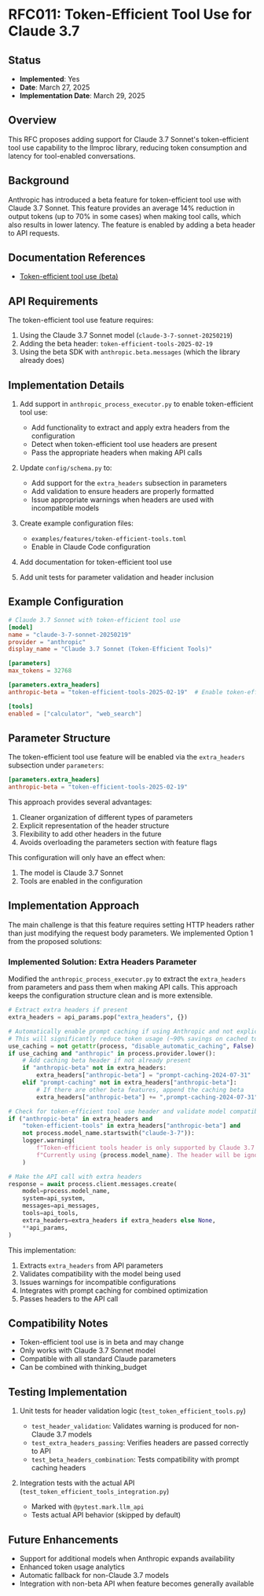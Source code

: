 # RFC011: Token-Efficient Tool Use for Claude 3.7

## Status
- **Implemented**: Yes
- **Date**: March 27, 2025
- **Implementation Date**: March 29, 2025

## Overview
This RFC proposes adding support for Claude 3.7 Sonnet's token-efficient tool use capability to the llmproc library, reducing token consumption and latency for tool-enabled conversations.

## Background
Anthropic has introduced a beta feature for token-efficient tool use with Claude 3.7 Sonnet. This feature provides an average 14% reduction in output tokens (up to 70% in some cases) when making tool calls, which also results in lower latency. The feature is enabled by adding a beta header to API requests.

## Documentation References
- [Token-efficient tool use (beta)](https://docs.anthropic.com/en/docs/build-with-claude/tool-use/token-efficient-tool-use)

## API Requirements
The token-efficient tool use feature requires:

1. Using the Claude 3.7 Sonnet model (`claude-3-7-sonnet-20250219`)
2. Adding the beta header: `token-efficient-tools-2025-02-19`
3. Using the beta SDK with `anthropic.beta.messages` (which the library already does)

## Implementation Details

1. Add support in `anthropic_process_executor.py` to enable token-efficient tool use:
   - Add functionality to extract and apply extra headers from the configuration
   - Detect when token-efficient tool use headers are present
   - Pass the appropriate headers when making API calls

2. Update `config/schema.py` to:
   - Add support for the `extra_headers` subsection in parameters
   - Add validation to ensure headers are properly formatted
   - Issue appropriate warnings when headers are used with incompatible models

3. Create example configuration files:
   - `examples/features/token-efficient-tools.toml`
   - Enable in Claude Code configuration

4. Add documentation for token-efficient tool use

5. Add unit tests for parameter validation and header inclusion

## Example Configuration

```toml
# Claude 3.7 Sonnet with token-efficient tool use
[model]
name = "claude-3-7-sonnet-20250219"
provider = "anthropic"
display_name = "Claude 3.7 Sonnet (Token-Efficient Tools)"

[parameters]
max_tokens = 32768

[parameters.extra_headers]
anthropic-beta = "token-efficient-tools-2025-02-19"  # Enable token-efficient tool use

[tools]
enabled = ["calculator", "web_search"]
```

## Parameter Structure
The token-efficient tool use feature will be enabled via the `extra_headers` subsection under `parameters`:

```toml
[parameters.extra_headers]
anthropic-beta = "token-efficient-tools-2025-02-19"
```

This approach provides several advantages:
1. Cleaner organization of different types of parameters
2. Explicit representation of the header structure
3. Flexibility to add other headers in the future
4. Avoids overloading the parameters section with feature flags

This configuration will only have an effect when:
1. The model is Claude 3.7 Sonnet
2. Tools are enabled in the configuration

## Implementation Approach
The main challenge is that this feature requires setting HTTP headers rather than just modifying the request body parameters. We implemented Option 1 from the proposed solutions:

### Implemented Solution: Extra Headers Parameter
Modified the `anthropic_process_executor.py` to extract the `extra_headers` from parameters and pass them when making API calls. This approach keeps the configuration structure clean and is more extensible.

```python
# Extract extra headers if present
extra_headers = api_params.pop("extra_headers", {})

# Automatically enable prompt caching if using Anthropic and not explicitly disabled
# This will significantly reduce token usage (~90% savings on cached tokens)
use_caching = not getattr(process, "disable_automatic_caching", False)
if use_caching and "anthropic" in process.provider.lower():
    # Add caching beta header if not already present
    if "anthropic-beta" not in extra_headers:
        extra_headers["anthropic-beta"] = "prompt-caching-2024-07-31"
    elif "prompt-caching" not in extra_headers["anthropic-beta"]:
        # If there are other beta features, append the caching beta
        extra_headers["anthropic-beta"] += ",prompt-caching-2024-07-31"

# Check for token-efficient tool use header and validate model compatibility
if ("anthropic-beta" in extra_headers and 
    "token-efficient-tools" in extra_headers["anthropic-beta"] and
    not process.model_name.startswith("claude-3-7")):
    logger.warning(
        f"Token-efficient tools header is only supported by Claude 3.7 models. "
        f"Currently using {process.model_name}. The header will be ignored."
    )

# Make the API call with extra headers
response = await process.client.messages.create(
    model=process.model_name,
    system=api_system,
    messages=api_messages,
    tools=api_tools,
    extra_headers=extra_headers if extra_headers else None,
    **api_params,
)
```

This implementation:
1. Extracts `extra_headers` from API parameters
2. Validates compatibility with the model being used
3. Issues warnings for incompatible configurations
4. Integrates with prompt caching for combined optimization
5. Passes headers to the API call

## Compatibility Notes
- Token-efficient tool use is in beta and may change
- Only works with Claude 3.7 Sonnet model
- Compatible with all standard Claude parameters
- Can be combined with thinking_budget

## Testing Implementation
1. Unit tests for header validation logic (`test_token_efficient_tools.py`)
   - `test_header_validation`: Validates warning is produced for non-Claude 3.7 models
   - `test_extra_headers_passing`: Verifies headers are passed correctly to API
   - `test_beta_headers_combination`: Tests compatibility with prompt caching headers

2. Integration tests with the actual API (`test_token_efficient_tools_integration.py`)
   - Marked with `@pytest.mark.llm_api`
   - Tests actual API behavior (skipped by default)

## Future Enhancements
- Support for additional models when Anthropic expands availability
- Enhanced token usage analytics
- Automatic fallback for non-Claude 3.7 models
- Integration with non-beta API when feature becomes generally available